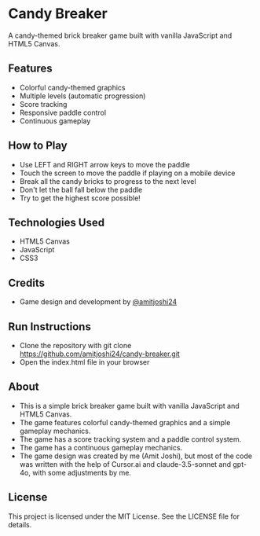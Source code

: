 # Candy Breaker

A candy-themed brick breaker game built with vanilla JavaScript and HTML5 Canvas.

## Features
- Colorful candy-themed graphics
- Multiple levels (automatic progression)
- Score tracking
- Responsive paddle control
- Continuous gameplay

## How to Play
- Use LEFT and RIGHT arrow keys to move the paddle
- Touch the screen to move the paddle if playing on a mobile device
- Break all the candy bricks to progress to the next level
- Don't let the ball fall below the paddle
- Try to get the highest score possible!

## Technologies Used
- HTML5 Canvas
- JavaScript
- CSS3 

## Credits
- Game design and development by [@amitjoshi24](https://github.com/amitjoshi24)

## Run Instructions
- Clone the repository with
    git clone https://github.com/amitjoshi24/candy-breaker.git
- Open the index.html file in your browser

## About
- This is a simple brick breaker game built with vanilla JavaScript and HTML5 Canvas.
- The game features colorful candy-themed graphics and a simple gameplay mechanics.
- The game has a score tracking system and a paddle control system.
- The game has a continuous gameplay mechanics.
- The game design was created by me (Amit Joshi), but most of the code was written with the help of Cursor.ai and claude-3.5-sonnet and gpt-4o, with some adjustments by me.

## License
This project is licensed under the MIT License. See the LICENSE file for details.
